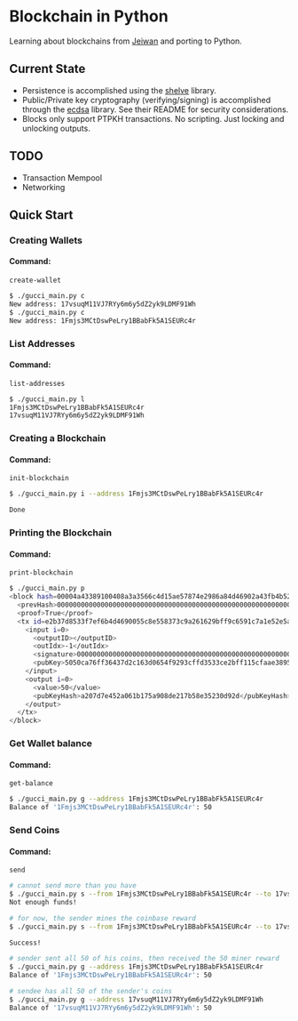 # Blockchain in Python

Learning about blockchains from [Jeiwan](https://github.com/Jeiwan/blockchain_go) and porting to Python.

## Current State

  * Persistence is accomplished using the [shelve](https://docs.python.org/3/library/shelve.html) library.
  * Public/Private key cryptography (verifying/signing) is accomplished through the [ecdsa](https://github.com/warner/python-ecdsa) library. See their README for security considerations.
  * Blocks only support PTPKH transactions. No scripting. Just locking and unlocking outputs.


## TODO
  * Transaction Mempool
  * Networking

## Quick Start

### Creating Wallets
#### Command:
`create-wallet`
```bash
$ ./gucci_main.py c
New address: 17vsuqM11VJ7RYy6m6y5dZ2yk9LDMF91Wh
$ ./gucci_main.py c
New address: 1Fmjs3MCtDswPeLry1BBabFk5A1SEURc4r
```

### List Addresses
#### Command:
`list-addresses`
```bash
$ ./gucci_main.py l
1Fmjs3MCtDswPeLry1BBabFk5A1SEURc4r
17vsuqM11VJ7RYy6m6y5dZ2yk9LDMF91Wh
```

### Creating a Blockchain
#### Command:
`init-blockchain`
```bash
$ ./gucci_main.py i --address 1Fmjs3MCtDswPeLry1BBabFk5A1SEURc4r

Done
```

### Printing the Blockchain
#### Command:
`print-blockchain`
```bash
$ ./gucci_main.py p
<block hash=00004a43389100408a3a3566c4d15ae57874e2986a84d46902a43fb4b52212d5>
  <prevHash>0000000000000000000000000000000000000000000000000000000000000000</prevHash>
  <proof>True</proof>
  <tx id=e2b37d8533f7ef6b4d4690055c8e558373c9a261629bff9c6591c7a1e52e5ab9>
    <input i=0>
      <outputID></outputID>
      <outIdx>-1</outIdx>
      <signature>00000000000000000000000000000000000000000000000000000000000000000000000000000000000000000000000000000000000000000000000000000000</signature>
      <pubKey>5050ca76ff36437d2c163d0654f9293cffd3533ce2bff115cfaae3895cf102095827b24c7cc55652</pubkey>
    </input>
    <output i=0>
      <value>50</value>
      <pubKeyHash>a207d7e452a061b175a908de217b58e35230d92d</pubKeyHash>
    </output>
  </tx>
</block>
```

### Get Wallet balance
#### Command:
`get-balance`
```bash
$ ./gucci_main.py g --address 1Fmjs3MCtDswPeLry1BBabFk5A1SEURc4r
Balance of '1Fmjs3MCtDswPeLry1BBabFk5A1SEURc4r': 50
```

### Send Coins
#### Command:
`send`
```bash
# cannot send more than you have
$ ./gucci_main.py s --from 1Fmjs3MCtDswPeLry1BBabFk5A1SEURc4r --to 17vsuqM11VJ7RYy6m6y5dZ2yk9LDMF91Wh --amount 51
Not enough funds!

# for now, the sender mines the coinbase reward
$ ./gucci_main.py s --from 1Fmjs3MCtDswPeLry1BBabFk5A1SEURc4r --to 17vsuqM11VJ7RYy6m6y5dZ2yk9LDMF91Wh --amount 50

Success!

# sender sent all 50 of his coins, then received the 50 miner reward
$ ./gucci_main.py g --address 1Fmjs3MCtDswPeLry1BBabFk5A1SEURc4r
Balance of '1Fmjs3MCtDswPeLry1BBabFk5A1SEURc4r': 50

# sendee has all 50 of the sender's coins
$ ./gucci_main.py g --address 17vsuqM11VJ7RYy6m6y5dZ2yk9LDMF91Wh
Balance of '17vsuqM11VJ7RYy6m6y5dZ2yk9LDMF91Wh': 50
```
